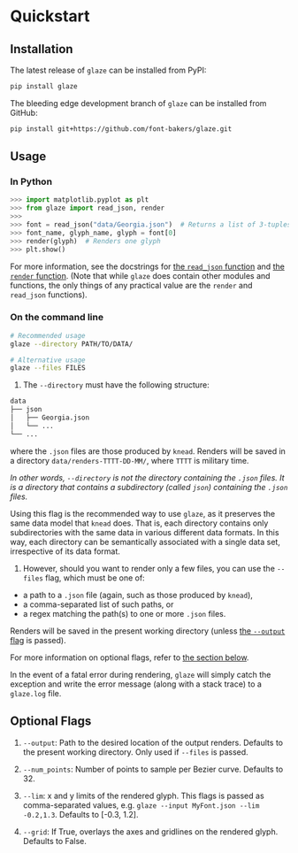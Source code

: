 # Quickstart

## Installation

The latest release of `glaze` can be installed from PyPI:

```bash
pip install glaze
```

The bleeding edge development branch of `glaze` can be installed from GitHub:

```bash
pip install git+https://github.com/font-bakers/glaze.git
```

## Usage

### In Python

```python
>>> import matplotlib.pyplot as plt
>>> from glaze import read_json, render
>>>
>>> font = read_json("data/Georgia.json")  # Returns a list of 3-tuples
>>> font_name, glyph_name, glyph = font[0]
>>> render(glyph)  # Renders one glyph
>>> plt.show()
```

For more information, see the docstrings for [the `read_json`
function](https://github.com/font-bakers/glaze/blob/master/glaze/utils.py) and
[the `render`
function](https://github.com/font-bakers/glaze/blob/master/glaze/render.py).
(Note that while `glaze` does contain other modules and functions, the only
things of any practical value are the `render` and `read_json` functions).

### On the command line

```bash
# Recommended usage
glaze --directory PATH/TO/DATA/

# Alternative usage
glaze --files FILES
```

1. The `--directory` must have the following structure:

  ```bash
  data
  ├── json
  │   ├── Georgia.json
  │   └── ...
  └── ...
  ```

  where the `.json` files are those produced by `knead`. Renders will be saved
  in a directory `data/renders-TTTT-DD-MM/`, where `TTTT` is military time.

  _In other words, `--directory` is not the directory containing the `.json`
  files. It is a directory that contains a subdirectory (called `json`)
  containing the `.json` files._

  Using this flag is the recommended way to use `glaze`, as it preserves the
  same data model that `knead` does. That is, each directory contains only
  subdirectories with the same data in various different data formats. In this
  way, each directory can be semantically associated with a single data set,
  irrespective of its data format.

1. However, should you want to render only a few files, you can use the
   `--files` flag, which must be one of:
  * a path to a `.json` file (again, such as those produced by `knead`),
  * a comma-separated list of such paths, or
  * a regex matching the path(s) to one or more `.json` files.

  Renders will be saved in the present working directory (unless [the `--output`
  flag](https://font-bakers.github.io/glaze/quickstart/#optional-flags) is
  passed).

For more information on optional flags, refer to [the section
below](#optional-flags).

In the event of a fatal error during rendering, `glaze` will simply catch the
exception and write the error message (along with a stack trace) to a
`glaze.log` file.

## Optional Flags

1. `--output`: Path to the desired location of the output renders. Defaults to
   the present working directory. Only used if `--files` is passed.

1. `--num_points`: Number of points to sample per Bezier curve. Defaults to 32.

1. `--lim`: x and y limits of the rendered glyph. This flags is passed as
   comma-separated values, e.g. `glaze --input MyFont.json --lim -0.2,1.3`.
   Defaults to [-0.3, 1.2].

1. `--grid`: If True, overlays the axes and gridlines on the rendered glyph.
   Defaults to False.
